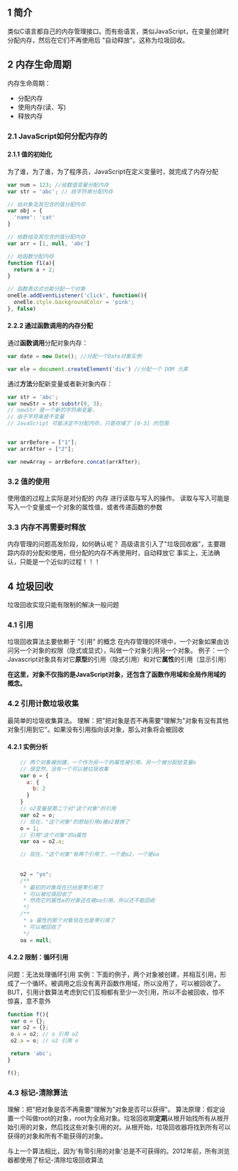 ## 1 简介 ##
类似C语言都自己的内存管理接口。而有些语言，类似JavaScript，在变量创建时分配内存，然后在它们不再使用后 "自动释放"。这称为垃圾回收。

## 2 内存生命周期 ## 
内存生命周期：
- 分配内存
- 使用内存(读、写)
- 释放内存

### 2.1 JavaScript如何分配内存的 ###
#### 2.1.1 值的初始化 #### 
为了谁，为了谁，为了程序员，JavaScript在定义变量时，就完成了内存分配
```javascript
var num = 123; //给数值变量分配内存
var str = 'abc'; // 给字符串分配内存

// 给对象及其包含的值分配内存
var obj = {
  'name': 'cat' 
}

// 给数组及其包含的值分配内存
var arr = [1, null, 'abc']

// 给函数分配内存
function f1(a){
  return a + 2;
}

// 函数表达式也能分配一个对象
oneEle.addEventListener('click', function(){
  oneEle.style.backgroundColor = 'pink';
}, false)
```

#### 2.2.2 通过函数调用的内存分配 ####
通过**函数调用**分配对象内存：
```javascript
var date = new Date(); //分配一个Date对象实例

var ele = document.createElement('div') //分配一个 DOM 元素
```

通过**方法**分配新变量或者新对象内存：
```javascript
var str = 'abc';
var newStr = str.substr(0, 3);
// newStr 是一个新的字符串变量，
// 由于字符串是不变量
// JavaScript 可能决定不分配内存，只是存储了 [0-3] 的范围


var arrBefore = ["1"];
var arrAfter = ["2"];

var newArray = arrBefore.concat(arrAfter);
```

### 3.2 值的使用 ### 
使用值的过程上实际是对分配的 内存 进行读取与写入的操作。
读取与写入可能是写入一个变量或一个对象的属性值，或者传递函数的参数

### 3.3 内存不再需要时释放 ###
内存管理的问题高发阶段，如何确认呢？
高级语言引入了"垃圾回收器"，主要跟踪内存的分配和使用，但分配的内存不再使用时，自动释放它
事实上，无法确认，只能是一个近似的过程！！！

## 4 垃圾回收 ## 
垃圾回收实现只能有限制的解决一般问题

### 4.1 引用 ### 
垃圾回收算法主要依赖于 "引用" 的概念
在内存管理的环境中，一个对象如果由访问另一个对象的权限（隐式或显式），叫做一个对象引用另一个对象。
例子：一个Javascript对象具有对它**原型**的引用（隐式引用）和对它**属性**的引用（显示引用）

**在这里，对象不仅指的是JavaScript对象，还包含了函数作用域和全局作用域的概念。**

### 4.2 引用计数垃圾收集 ###
最简单的垃圾收集算法。
理解：把"把对象是否不再需要"理解为"对象有没有其他对象引用到它"。如果没有引用指向该对象，那么对象将会被回收

#### 4.2.1 实例分析 #### 
```javascript
    // 两个对象被创建，一个作为另一个的属性被引用，另一个被分配给变量o
    // 很显然，没有一个可以被垃圾收集
    var o = {
      a: {
        b: 2
      }
    }
    // o2变量是第二个对"这个对象"的引用
    var o2 = o;
    // 现在，"这个对象"的原始引用o被o2替换了
    o = 1;
    // 引用"这个对象"的a属性
    var oa = o2.a;

    // 现在，"这个对象"有两个引用了，一个是o2，一个是oa
    
    
    o2 = "yo";
	/**
     * 最初的对象现在已经是零引用了
     * 可以被垃圾回收了
     * 然而它的属性a的对象还在被oa引用，所以还不能回收
     */
    /**
     * a 属性的那个对象现在也是零引用了
     * 可以被回收了
     */
    oa = null;
```

#### 4.2.2 限制：循环引用 #### 
问题：无法处理循环引用
实例：下面的例子，两个对象被创建，并相互引用，形成了一个循环。被调用之后没有离开函数作用域，所以没用了，可以被回收了。BUT，引用计数算法考虑到它们互相都有至少一次引用，所以不会被回收，惊不惊喜，意不意外
```javascript
function f(){
 var o = {};
 var o2 = {};
 o.a = o2; // o 引用 o2
 o2.a = o; // o2 引用 o

 return 'abc';
}

f();
```

### 4.3 标记-清除算法 ###
理解：把"把对象是否不再需要"理解为"对象是否可以获得"。
算法原理：假定设置一个叫做root的对象，root为全局对象。垃圾回收期**定期**从根开始找所有从根开始引用的对象，然后找这些对象引用的对。从根开始，垃圾回收器将找到所有可以获得的对象和所有不能获得的对象。

与上一个算法相比，因为'有零引用的对象'总是不可获得的。2012年前，所有浏览器都使用了标记-清除垃圾回收算法








